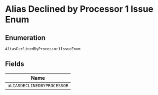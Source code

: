 
# Alias Declined by Processor 1 Issue Enum

## Enumeration

`AliasDeclinedByProcessor1IssueEnum`

## Fields

| Name |
|  --- |
| `aLIASDECLINEDBYPROCESSOR` |

